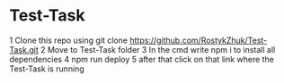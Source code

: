 # Test-Task
1 Clone this repo using git clone https://github.com/RostykZhuk/Test-Task.git
2 Move to Test-Task folder
3 In the cmd write npm i to install all dependencies
4 npm run deploy 
5 after that click on that link where the Test-Task is running
